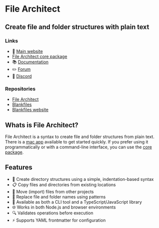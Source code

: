 # File Architect

## Create file and folder structures with plain text

### Links

- 🚀 [Main website](https://filearchitect.com)
- [File Architect core package](https://github.com/filearchitect/filearchitect)
- 📚 [Documentation](https://filearchitect.com/docs)
- ✏️ [Forum](https://filearchitect.userjot.com/)
- 💬 [Discord](https://discord.gg/H7DEkuAV)

### Repositories

- [File Architect](https://github.com/filearchitect/filearchitect)
- [Blankfiles](https://github.com/filearchitect/blank-files)
- [Blankfiles website](https://github.com/filearchitect/blankfiles-website)

## Whats is File Architect?

File Architect is a syntax to create file and folder structures from plain text. There is a [mac app](https://filearchitect.com) available to get started quickly. If you prefer using it programmatically or with a command-line interface, you can use the [core package](https://github.com/filearchitect/filearchitect).

## Features

- 📁 Create directory structures using a simple, indentation-based syntax
- 📋 Copy files and directories from existing locations
- 🔄 Move (import) files from other projects
- 🔧 Replace file and folder names using patterns
- 🚀 Available as both a CLI tool and a TypeScript/JavaScript library
- 🌐 Works in both Node.js and browser environments
- 🔍 Validates operations before execution
- ⚡ Supports YAML frontmatter for configuration
